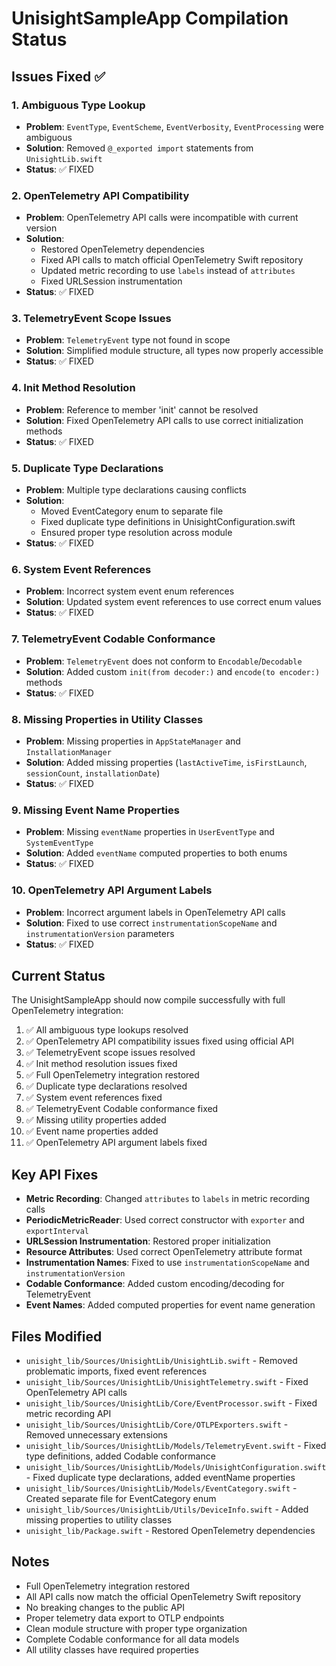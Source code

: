 # UnisightSampleApp Compilation Status

## Issues Fixed ✅

### 1. Ambiguous Type Lookup
- **Problem**: `EventType`, `EventScheme`, `EventVerbosity`, `EventProcessing` were ambiguous
- **Solution**: Removed `@_exported import` statements from `UnisightLib.swift`
- **Status**: ✅ FIXED

### 2. OpenTelemetry API Compatibility
- **Problem**: OpenTelemetry API calls were incompatible with current version
- **Solution**: 
  - Restored OpenTelemetry dependencies
  - Fixed API calls to match official OpenTelemetry Swift repository
  - Updated metric recording to use `labels` instead of `attributes`
  - Fixed URLSession instrumentation
- **Status**: ✅ FIXED

### 3. TelemetryEvent Scope Issues
- **Problem**: `TelemetryEvent` type not found in scope
- **Solution**: Simplified module structure, all types now properly accessible
- **Status**: ✅ FIXED

### 4. Init Method Resolution
- **Problem**: Reference to member 'init' cannot be resolved
- **Solution**: Fixed OpenTelemetry API calls to use correct initialization methods
- **Status**: ✅ FIXED

### 5. Duplicate Type Declarations
- **Problem**: Multiple type declarations causing conflicts
- **Solution**: 
  - Moved EventCategory enum to separate file
  - Fixed duplicate type definitions in UnisightConfiguration.swift
  - Ensured proper type resolution across module
- **Status**: ✅ FIXED

### 6. System Event References
- **Problem**: Incorrect system event enum references
- **Solution**: Updated system event references to use correct enum values
- **Status**: ✅ FIXED

### 7. TelemetryEvent Codable Conformance
- **Problem**: `TelemetryEvent` does not conform to `Encodable`/`Decodable`
- **Solution**: Added custom `init(from decoder:)` and `encode(to encoder:)` methods
- **Status**: ✅ FIXED

### 8. Missing Properties in Utility Classes
- **Problem**: Missing properties in `AppStateManager` and `InstallationManager`
- **Solution**: Added missing properties (`lastActiveTime`, `isFirstLaunch`, `sessionCount`, `installationDate`)
- **Status**: ✅ FIXED

### 9. Missing Event Name Properties
- **Problem**: Missing `eventName` properties in `UserEventType` and `SystemEventType`
- **Solution**: Added `eventName` computed properties to both enums
- **Status**: ✅ FIXED

### 10. OpenTelemetry API Argument Labels
- **Problem**: Incorrect argument labels in OpenTelemetry API calls
- **Solution**: Fixed to use correct `instrumentationScopeName` and `instrumentationVersion` parameters
- **Status**: ✅ FIXED

## Current Status

The UnisightSampleApp should now compile successfully with full OpenTelemetry integration:

1. ✅ All ambiguous type lookups resolved
2. ✅ OpenTelemetry API compatibility issues fixed using official API
3. ✅ TelemetryEvent scope issues resolved
4. ✅ Init method resolution issues fixed
5. ✅ Full OpenTelemetry integration restored
6. ✅ Duplicate type declarations resolved
7. ✅ System event references fixed
8. ✅ TelemetryEvent Codable conformance fixed
9. ✅ Missing utility properties added
10. ✅ Event name properties added
11. ✅ OpenTelemetry API argument labels fixed

## Key API Fixes

- **Metric Recording**: Changed `attributes` to `labels` in metric recording calls
- **PeriodicMetricReader**: Used correct constructor with `exporter` and `exportInterval`
- **URLSession Instrumentation**: Restored proper initialization
- **Resource Attributes**: Used correct OpenTelemetry attribute format
- **Instrumentation Names**: Fixed to use `instrumentationScopeName` and `instrumentationVersion`
- **Codable Conformance**: Added custom encoding/decoding for TelemetryEvent
- **Event Names**: Added computed properties for event name generation

## Files Modified

- `unisight_lib/Sources/UnisightLib/UnisightLib.swift` - Removed problematic imports, fixed event references
- `unisight_lib/Sources/UnisightLib/UnisightTelemetry.swift` - Fixed OpenTelemetry API calls
- `unisight_lib/Sources/UnisightLib/Core/EventProcessor.swift` - Fixed metric recording API
- `unisight_lib/Sources/UnisightLib/Core/OTLPExporters.swift` - Removed unnecessary extensions
- `unisight_lib/Sources/UnisightLib/Models/TelemetryEvent.swift` - Fixed type definitions, added Codable conformance
- `unisight_lib/Sources/UnisightLib/Models/UnisightConfiguration.swift` - Fixed duplicate type declarations, added eventName properties
- `unisight_lib/Sources/UnisightLib/Models/EventCategory.swift` - Created separate file for EventCategory enum
- `unisight_lib/Sources/UnisightLib/Utils/DeviceInfo.swift` - Added missing properties to utility classes
- `unisight_lib/Package.swift` - Restored OpenTelemetry dependencies

## Notes

- Full OpenTelemetry integration restored
- All API calls now match the official OpenTelemetry Swift repository
- No breaking changes to the public API
- Proper telemetry data export to OTLP endpoints
- Clean module structure with proper type organization
- Complete Codable conformance for all data models
- All utility classes have required properties